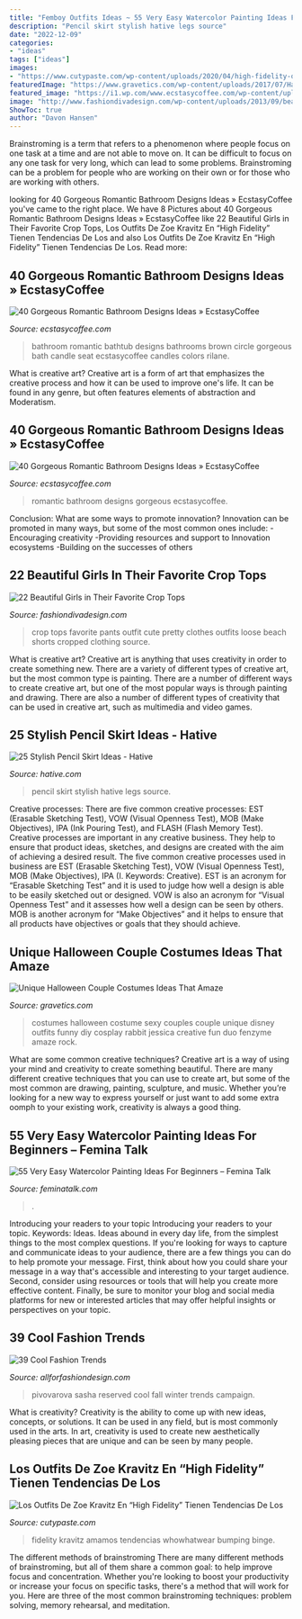 ```yaml
---
title: "Femboy Outfits Ideas ~ 55 Very Easy Watercolor Painting Ideas For Beginners – Femina Talk"
description: "Pencil skirt stylish hative legs source"
date: "2022-12-09"
categories:
- "ideas"
tags: ["ideas"]
images:
- "https://www.cutypaste.com/wp-content/uploads/2020/04/high-fidelity-outfits-286703-1586487282484-image.500x0c.jpg"
featuredImage: "https://www.gravetics.com/wp-content/uploads/2017/07/Halloween-Costumes-Ideas-2017.jpg"
featured_image: "https://i1.wp.com/www.ecstasycoffee.com/wp-content/uploads/2016/10/romantic-bathroom.jpg?resize=599%2C976"
image: "http://www.fashiondivadesign.com/wp-content/uploads/2013/09/beautiful-top-15.jpg"
ShowToc: true
author: "Davon Hansen"
---
```



Brainstroming is a term that refers to a phenomenon where people focus on one task at a time and are not able to move on. It can be difficult to focus on any one task for very long, which can lead to some problems. Brainstroming can be a problem for people who are working on their own or for those who are working with others.

	

		
looking for 40 Gorgeous Romantic Bathroom Designs Ideas » EcstasyCoffee you've came to the right place. We have 8 Pictures about 40 Gorgeous Romantic Bathroom Designs Ideas » EcstasyCoffee like 22 Beautiful Girls in Their Favorite Crop Tops, Los Outfits De Zoe Kravitz En “High Fidelity” Tienen Tendencias De Los and also Los Outfits De Zoe Kravitz En “High Fidelity” Tienen Tendencias De Los. Read more:
		
    
## 40 Gorgeous Romantic Bathroom Designs Ideas » EcstasyCoffee

<img loading=lazy src="https://i2.wp.com/www.ecstasycoffee.com/wp-content/uploads/2016/10/Beautiful-Circle-Bathtub-with-Brown-Seat.jpg?resize=673%2C900" onerror="this.onerror=null;this.src='https://tse2.mm.bing.net/th?id=OIP.Pjlrg1Mk-c90_UL5xVT0vwHaJ5&amp;pid=15.1';" alt="40 Gorgeous Romantic Bathroom Designs Ideas » EcstasyCoffee">

_Source: ecstasycoffee.com_

>bathroom romantic bathtub designs bathrooms brown circle gorgeous bath candle seat ecstasycoffee candles colors rilane. 

	

What is creative art?
Creative art is a form of art that emphasizes the creative process and how it can be used to improve one's life. It can be found in any genre, but often features elements of abstraction and Moderatism.

    
## 40 Gorgeous Romantic Bathroom Designs Ideas » EcstasyCoffee

<img loading=lazy src="https://i1.wp.com/www.ecstasycoffee.com/wp-content/uploads/2016/10/romantic-bathroom.jpg?resize=599%2C976" onerror="this.onerror=null;this.src='https://tse1.mm.bing.net/th?id=OIP.kVDXDIg4c0mouuRsXv4wCgHaME&amp;pid=15.1';" alt="40 Gorgeous Romantic Bathroom Designs Ideas » EcstasyCoffee">

_Source: ecstasycoffee.com_

>romantic bathroom designs gorgeous ecstasycoffee. 

	

Conclusion: What are some ways to promote innovation?
Innovation can be promoted in many ways, but some of the most common ones include: 
-Encouraging creativity 
-Providing resources and support to Innovation ecosystems 
-Building on the successes of others

    
## 22 Beautiful Girls In Their Favorite Crop Tops

<img loading=lazy src="http://www.fashiondivadesign.com/wp-content/uploads/2013/09/beautiful-top-15.jpg" onerror="this.onerror=null;this.src='https://tse2.mm.bing.net/th?id=OIP.3GvnlcjaYQai2pMN0e4XYQHaK3&amp;pid=15.1';" alt="22 Beautiful Girls in Their Favorite Crop Tops">

_Source: fashiondivadesign.com_

>crop tops favorite pants outfit cute pretty clothes outfits loose beach shorts cropped clothing source. 

	

What is creative art?
Creative art is anything that uses creativity in order to create something new. There are a variety of different types of creative art, but the most common type is painting. There are a number of different ways to create creative art, but one of the most popular ways is through painting and drawing. There are also a number of different types of creativity that can be used in creative art, such as multimedia and video games.

    
## 25 Stylish Pencil Skirt Ideas - Hative

<img loading=lazy src="https://hative.com/wp-content/uploads/2015/02/pencil-skirt-ideas/10-stylish-pencil-skirt-ideas.jpg" onerror="this.onerror=null;this.src='https://tse3.mm.bing.net/th?id=OIP.4EoE0sGiwTcwCP9nXRJSBQHaLH&amp;pid=15.1';" alt="25 Stylish Pencil Skirt Ideas - Hative">

_Source: hative.com_

>pencil skirt stylish hative legs source. 

	

Creative processes: There are five common creative processes: EST (Erasable Sketching Test), VOW (Visual Openness Test), MOB (Make Objectives), IPA (Ink Pouring Test), and FLASH (Flash Memory Test).
Creative processes are important in any creative business. They help to ensure that product ideas, sketches, and designs are created with the aim of achieving a desired result. The five common creative processes used in business are EST (Erasable Sketching Test), VOW (Visual Openness Test), MOB (Make Objectives), IPA (I. Keywords: Creative).
 EST is an acronym for “Erasable Sketching Test” and it is used to judge how well a design is able to be easily sketched out or designed. VOW is also an acronym for “Visual Openness Test” and it assesses how well a design can be seen by others. MOB is another acronym for “Make Objectives” and it helps to ensure that all products have objectives or goals that they should achieve.

    
## Unique Halloween Couple Costumes Ideas That Amaze

<img loading=lazy src="https://www.gravetics.com/wp-content/uploads/2017/07/Halloween-Costumes-Ideas-2017.jpg" onerror="this.onerror=null;this.src='https://tse4.mm.bing.net/th?id=OIP.nvYQ-l4Gzwj7OW3i01nHywHaLH&amp;pid=15.1';" alt="Unique Halloween Couple Costumes Ideas That Amaze">

_Source: gravetics.com_

>costumes halloween costume sexy couples couple unique disney outfits funny diy cosplay rabbit jessica creative fun duo fenzyme amaze rock. 

	

What are some common creative techniques?
Creative art is a way of using your mind and creativity to create something beautiful. There are many different creative techniques that you can use to create art, but some of the most common are drawing, painting, sculpture, and music. Whether you’re looking for a new way to express yourself or just want to add some extra oomph to your existing work, creativity is always a good thing.

    
## 55 Very Easy Watercolor Painting Ideas For Beginners – Femina Talk

<img loading=lazy src="https://www.feminatalk.com/wp-content/uploads/2018/08/Very-Easy-Watercolor-Painting-Ideas-for-beginners00012.jpg" onerror="this.onerror=null;this.src='https://tse1.mm.bing.net/th?id=OIP.xVZTKcQQwhbMDw9A0d1K6gHaKe&amp;pid=15.1';" alt="55 Very Easy Watercolor Painting Ideas For Beginners – Femina Talk">

_Source: feminatalk.com_

>. 

	

Introducing your readers to your topic
Introducing your readers to your topic. Keywords: Ideas. Ideas abound in every day life, from the simplest things to the most complex questions. If you're looking for ways to capture and communicate ideas to your audience, there are a few things you can do to help promote your message. First, think about how you could share your message in a way that's accessible and interesting to your target audience. Second, consider using resources or tools that will help you create more effective content. Finally, be sure to monitor your blog and social media platforms for new or interested articles that may offer helpful insights or perspectives on your topic.

    
## 39 Cool Fashion Trends

<img loading=lazy src="https://allforfashiondesign.com/wp-content/uploads/2013/05/style-8.jpg" onerror="this.onerror=null;this.src='https://tse1.mm.bing.net/th?id=OIP.zsR6Ui4wXYX6-9b0KXOp7QHaKm&amp;pid=15.1';" alt="39 Cool Fashion Trends">

_Source: allforfashiondesign.com_

>pivovarova sasha reserved cool fall winter trends campaign. 

	

What is creativity?
Creativity is the ability to come up with new ideas, concepts, or solutions. It can be used in any field, but is most commonly used in the arts. In art, creativity is used to create new aesthetically pleasing pieces that are unique and can be seen by many people.

    
## Los Outfits De Zoe Kravitz En “High Fidelity” Tienen Tendencias De Los

<img loading=lazy src="https://www.cutypaste.com/wp-content/uploads/2020/04/high-fidelity-outfits-286703-1586487282484-image.500x0c.jpg" onerror="this.onerror=null;this.src='https://tse4.mm.bing.net/th?id=OIP.nGy3kiY_HUm3w0w5c2Xz9QHaLH&amp;pid=15.1';" alt="Los Outfits De Zoe Kravitz En “High Fidelity” Tienen Tendencias De Los">

_Source: cutypaste.com_

>fidelity kravitz amamos tendencias whowhatwear bumping binge. 

	

The different methods of brainstroming
There are many different methods of brainstroming, but all of them share a common goal: to help improve focus and concentration. Whether you're looking to boost your productivity or increase your focus on specific tasks, there's a method that will work for you. Here are three of the most common brainstroming techniques: problem solving, memory rehearsal, and meditation.

